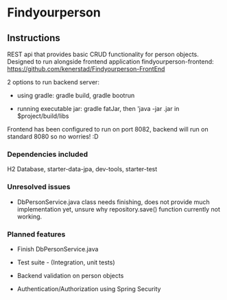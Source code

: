 # Findyourperson

## Instructions
REST api that provides basic CRUD functionality for person objects.
Designed to run alongside frontend application findyourperson-frontend: https://github.com/kenerstad/Findyourperson-FrontEnd
	
2 options to run backend server:
- using gradle: gradle build, gradle bootrun
		
- running executable jar: gradle fatJar, then 'java -jar <jarfile>.jar in $project/build/libs
	
Frontend has been configured to run on port 8082, backend will run on standard 8080 so no worries! :D
	

### Dependencies included
H2 Database, starter-data-jpa, dev-tools, starter-test

### Unresolved issues
* DbPersonService.java class needs finishing, does not provide much implementation yet,
unsure why repository.save() function currently not working.

### Planned features
* Finish DbPersonService.java
	
* Test suite - (Integration, unit tests)
	
* Backend validation on person objects
	
* Authentication/Authorization using Spring Security